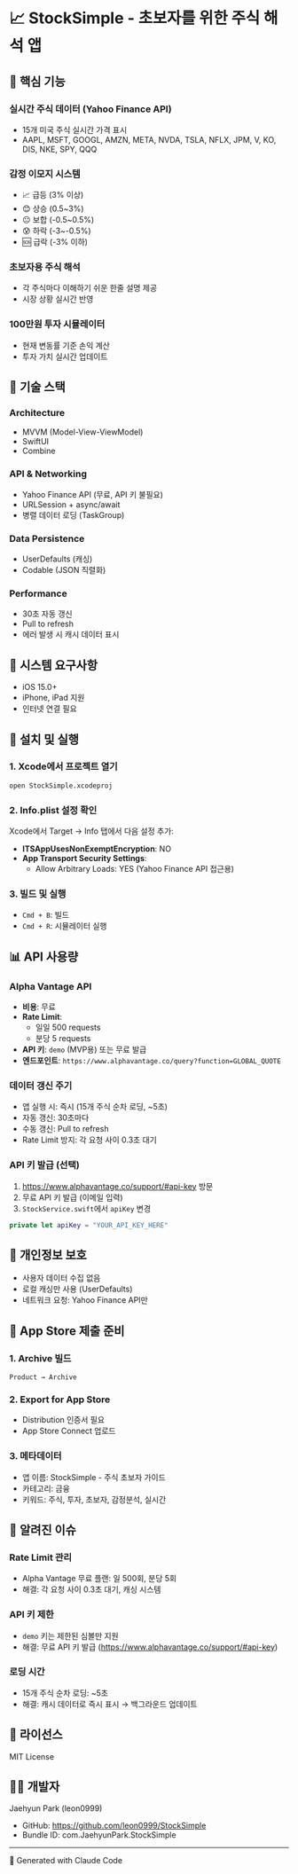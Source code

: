 # 📈 StockSimple - 초보자를 위한 주식 해석 앱

## 🎯 핵심 기능

### 실시간 주식 데이터 (Yahoo Finance API)
- 15개 미국 주식 실시간 가격 표시
- AAPL, MSFT, GOOGL, AMZN, META, NVDA, TSLA, NFLX, JPM, V, KO, DIS, NKE, SPY, QQQ

### 감정 이모지 시스템
- 📈 급등 (3% 이상)
- 😊 상승 (0.5~3%)
- 😐 보합 (-0.5~0.5%)
- 😰 하락 (-3~-0.5%)
- 🆘 급락 (-3% 이하)

### 초보자용 주식 해석
- 각 주식마다 이해하기 쉬운 한줄 설명 제공
- 시장 상황 실시간 반영

### 100만원 투자 시뮬레이터
- 현재 변동률 기준 손익 계산
- 투자 가치 실시간 업데이트

## 🔧 기술 스택

### Architecture
- MVVM (Model-View-ViewModel)
- SwiftUI
- Combine

### API & Networking
- Yahoo Finance API (무료, API 키 불필요)
- URLSession + async/await
- 병렬 데이터 로딩 (TaskGroup)

### Data Persistence
- UserDefaults (캐싱)
- Codable (JSON 직렬화)

### Performance
- 30초 자동 갱신
- Pull to refresh
- 에러 발생 시 캐시 데이터 표시

## 📱 시스템 요구사항

- iOS 15.0+
- iPhone, iPad 지원
- 인터넷 연결 필요

## 🚀 설치 및 실행

### 1. Xcode에서 프로젝트 열기
```bash
open StockSimple.xcodeproj
```

### 2. Info.plist 설정 확인
Xcode에서 Target → Info 탭에서 다음 설정 추가:

- **ITSAppUsesNonExemptEncryption**: NO
- **App Transport Security Settings**:
  - Allow Arbitrary Loads: YES (Yahoo Finance API 접근용)

### 3. 빌드 및 실행
- `Cmd + B`: 빌드
- `Cmd + R`: 시뮬레이터 실행

## 📊 API 사용량

### Alpha Vantage API
- **비용**: 무료
- **Rate Limit**:
  - 일일 500 requests
  - 분당 5 requests
- **API 키**: `demo` (MVP용) 또는 무료 발급
- **엔드포인트**: `https://www.alphavantage.co/query?function=GLOBAL_QUOTE`

### 데이터 갱신 주기
- 앱 실행 시: 즉시 (15개 주식 순차 로딩, ~5초)
- 자동 갱신: 30초마다
- 수동 갱신: Pull to refresh
- Rate Limit 방지: 각 요청 사이 0.3초 대기

### API 키 발급 (선택)
1. https://www.alphavantage.co/support/#api-key 방문
2. 무료 API 키 발급 (이메일 입력)
3. `StockService.swift`에서 `apiKey` 변경
```swift
private let apiKey = "YOUR_API_KEY_HERE"
```

## 🔐 개인정보 보호

- 사용자 데이터 수집 없음
- 로컬 캐싱만 사용 (UserDefaults)
- 네트워크 요청: Yahoo Finance API만

## 📝 App Store 제출 준비

### 1. Archive 빌드
```
Product → Archive
```

### 2. Export for App Store
- Distribution 인증서 필요
- App Store Connect 업로드

### 3. 메타데이터
- 앱 이름: StockSimple - 주식 초보자 가이드
- 카테고리: 금융
- 키워드: 주식, 투자, 초보자, 감정분석, 실시간

## 🐛 알려진 이슈

### Rate Limit 관리
- Alpha Vantage 무료 플랜: 일 500회, 분당 5회
- 해결: 각 요청 사이 0.3초 대기, 캐싱 시스템

### API 키 제한
- `demo` 키는 제한된 심볼만 지원
- 해결: 무료 API 키 발급 (https://www.alphavantage.co/support/#api-key)

### 로딩 시간
- 15개 주식 순차 로딩: ~5초
- 해결: 캐시 데이터로 즉시 표시 → 백그라운드 업데이트

## 📄 라이선스

MIT License

## 👨‍💻 개발자

Jaehyun Park (leon0999)
- GitHub: https://github.com/leon0999/StockSimple
- Bundle ID: com.JaehyunPark.StockSimple

---

🤖 Generated with Claude Code
